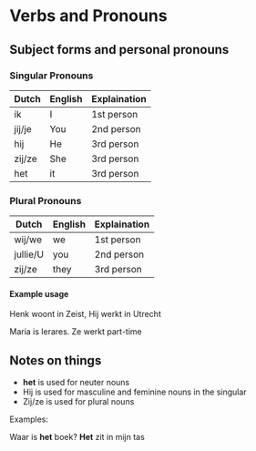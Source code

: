 # Verbs and Pronouns

## Subject forms and personal pronouns

### Singular Pronouns
| Dutch | English | Explaination |
| ---- | ---- | ----- |
| ik | I | 1st person |
| jij/je | You | 2nd person |
| hij | He | 3rd person |
| zij/ze | She | 3rd person |
| het | it | 3rd person |

### Plural Pronouns

| Dutch | English | Explaination |
| ---- | ---- | ---- |
| wij/we | we | 1st person |
| jullie/U | you | 2nd person |
| zij/ze | they | 3rd person |

#### Example usage

Henk woont in Zeist, Hij werkt in Utrecht

Maria is lerares. Ze werkt part-time

## Notes on things

- **het** is used for neuter nouns
- Hij is used for masculine and feminine nouns in the singular
- Zij/ze is used for plural nouns

Examples:

Waar is **het** boek? **Het** zit in mijn tas


